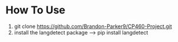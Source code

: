 # How To Use
1. git clone https://github.com/Brandon-Parker9/CP460-Project.git
2. install the langdetect package --> pip install langdetect
